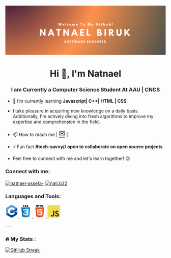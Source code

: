 ![Profile Image](https://github.com/Natib22/Natib22/blob/main/image.png)
<h1 align="center">Hi 👋, I'm Natnael</h1>
<h3 align="center">I am Currently a Computer Science Student At AAU | CNCS</h3>


- 🌱 I’m currently learning **Javascript| C++| HTML | CSS**
- I take pleasure in acquiring new knowledge on a daily basis. Additionally, I'm actively diving into fresh algorithms to improve my expertise and comprehension in the field.

- 📫 How to reach me | <a href="mailto:natibir400@gmail.com" style="font-size: 24px;" href="#">&#9993;</a> |

- ⚡ Fun fact **#tech-savvy// open to collaborate on open source projects**

- Feel free to connect with me and let's learn together! 😊

<h3 align="left">Connect with me:</h3>
<p align="left">
<a href="https://linkedin.com/in/natnael-assefa-" target="blank"><img align="center" src="https://raw.githubusercontent.com/rahuldkjain/github-profile-readme-generator/master/src/images/icons/Social/linked-in-alt.svg" alt="natnael-assefa-" height="30" width="40" /></a>
<a href="https://instagram.com/nati.b22" target="blank"><img align="center" src="https://raw.githubusercontent.com/rahuldkjain/github-profile-readme-generator/master/src/images/icons/Social/instagram.svg" alt="nati.b22" height="30" width="40" /></a>
</p>

<h3 align="left">Languages and Tools:</h3>
<p align="left"> <a href="https://www.w3schools.com/cpp/" target="_blank" rel="noreferrer"> <img src="https://raw.githubusercontent.com/devicons/devicon/master/icons/cplusplus/cplusplus-original.svg" alt="cplusplus" width="40" height="40"/> </a> <a href="https://www.w3schools.com/css/" target="_blank" rel="noreferrer"> <img src="https://raw.githubusercontent.com/devicons/devicon/master/icons/css3/css3-original-wordmark.svg" alt="css3" width="40" height="40"/> </a> <a href="https://www.w3.org/html/" target="_blank" rel="noreferrer"> <img src="https://raw.githubusercontent.com/devicons/devicon/master/icons/html5/html5-original-wordmark.svg" alt="html5" width="40" height="40"/> </a> <a href="https://developer.mozilla.org/en-US/docs/Web/JavaScript" target="_blank" rel="noreferrer"> <img src="https://raw.githubusercontent.com/devicons/devicon/master/icons/javascript/javascript-original.svg" alt="javascript" width="40" height="40"/> </a> </p>
---

### 🔥 My Stats :
[![GitHub Streak](http://github-readme-streak-stats.herokuapp.com?user=Natib22&theme=dark&background=000000)](https://git.io/streak-stats)

